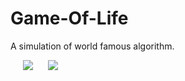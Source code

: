 # Game-Of-Life
A simulation of world famous algorithm. 
<body>
<div class="gallery" style="float:left">
    <img src="Images/1.PNG" hspace="20">
    <img src="Images/2.PNG">
</div>  
</body>
